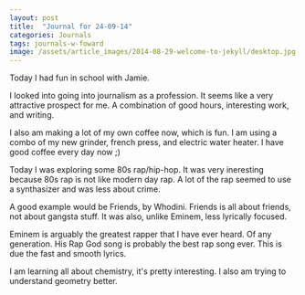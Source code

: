 ```yaml
---
layout: post
title:  "Journal for 24-09-14"
categories: Journals
tags: journals-w-foward
image: /assets/article_images/2014-08-29-welcome-to-jekyll/desktop.jpg
---
```




Today I had fun in school with Jamie.

I looked into going into journalism as a profession. It seems like a very attractive prospect for me. A combination of good hours, interesting work, and writing.

I also am making a lot of my own coffee now, which is fun. I am using a combo of my new grinder, french press, and electric water heater. I have good coffee every day now ;)

Today I was exploring some 80s rap/hip-hop. It was very ineresting because 80s rap is not like modern day rap. A lot of the rap seemed to use a synthasizer and was less about crime.

A good example would be Friends, by Whodini. Friends is all about friends, not about gangsta stuff. It was also, unlike Eminem, less lyrically focused.

Eminem is arguably the greatest rapper  that I have ever heard. Of any generation. His Rap God song is probably the best rap song ever. This is due the fast and smooth lyrics.

I am learning all about chemistry, it's pretty interesting. I also am trying to understand geometry better.
